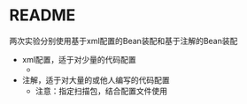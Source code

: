 # README

两次实验分别使用基于xml配置的Bean装配和基于注解的Bean装配

- xml配置，适于对少量的代码配置
  - <constructor-arg><property>
- 注解，适于对大量的或他人编写的代码配置
  - 注意：指定扫描包，结合配置文件使用